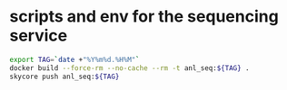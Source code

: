 # scripts and env for the sequencing service

```bash
export TAG=`date +"%Y%m%d.%H%M"`
docker build --force-rm --no-cache --rm -t anl_seq:${TAG} .
skycore push anl_seq:${TAG}
```

